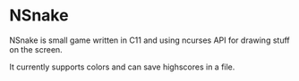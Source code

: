NSnake
======

NSnake is small game written in C11 and using ncurses API for drawing stuff on
the screen.

It currently supports colors and can save highscores in a file.
